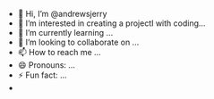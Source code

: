 - 👋 Hi, I’m @andrewsjerry
- 👀 I’m interested in creating a projectI with coding...
- 🌱 I’m currently learning ...
- 💞️ I’m looking to collaborate on ...
- 📫 How to reach me ...
- 😄 Pronouns: ...
- ⚡ Fun fact: ...
-     
<!---
andrewsjerry/andrewsjerry is a ✨ special ✨ repository because its `README.md` (this file) appears on your GitHub profile.
You can click the Preview link to take a look at your changes.
--->
<!learning is what I prioritize in my every day activities.  
